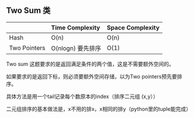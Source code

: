 ## Two  Sum 类

|  | Time Complexity | Space Complexity |
| :--- | :--- | :--- |
| Hash | O\(n\) | O\(n\) |
| Two Pointers | O\(nlogn\) 要先排序 | O\(1\) |

Two sum  这题要求的是返回满足条件的两个值，这是不需要额外空间的。

如果要求的是返回下标，则必须要额外空间存储，以为Two pointers预先要排序。

具体方法是用一个tail记录每个数原本的index（排序二元组 \(x,y））

二元组排序的基本做法是，x不用的排x，x相同的排y（python里的tuple能完成）

